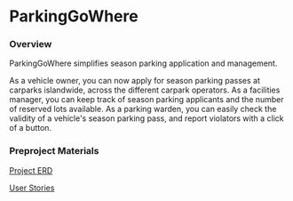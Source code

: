 # ParkingGoWhere

### Overview

ParkingGoWhere simplifies season parking application and management.

As a vehicle owner, you can now apply for season parking passes at carparks islandwide, across the different carpark operators. As a facilities manager, you can keep track of season parking applicants and the number of reserved lots available. As a parking warden, you can easily check the validity of a vehicle's season parking pass, and report violators with a click of a button.

### Preproject Materials

[Project ERD](preproject/erd.jpeg)

[User Stories](preproject/user-stories.md)
